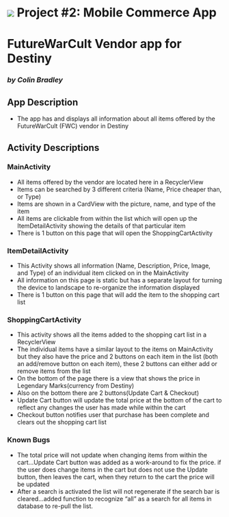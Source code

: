 # ![](https://ga-dash.s3.amazonaws.com/production/assets/logo-9f88ae6c9c3871690e33280fcf557f33.png) Project #2: Mobile Commerce App

# FutureWarCult Vendor app for Destiny 
### *by Colin Bradley*

## App Description
- The app has and displays all information about all items offered by the FutureWarCult (FWC) vendor in Destiny

## Activity Descriptions
### **MainActivity** 
- All items offered by the vendor are located here in a RecyclerView
- Items can be searched by 3 different criteria (Name, Price cheaper than, or Type)
- Items are shown in a CardView with the picture, name, and type of the item
- All items are clickable from within the list which will open up the ItemDetailActivity showing the details of that particular item
- There is 1 button on this page that will open the ShoppingCartActivity

### **ItemDetailActivity**
- This Activity shows all information (Name, Description, Price, Image, and Type) of an individual item clicked on in the MainActivity
- All information on this page is static but has a separate layout for turning the device to landscape to re-organize the information displayed
- There is 1 button on this page that will add the item to the shopping cart list

### **ShoppingCartActivity**
- This activity shows all the items added to the shopping cart list in a RecyclerView
- The individual items have a similar layout to the items on MainActivity but they also have the price and 2 buttons on each item in the list (both an add/remove button on each item), these 2 buttons can either add or remove items from the list
- On the bottom of the page there is a view that shows the price in Legendary Marks(currency from Destiny)
- Also on the bottom there are 2 buttons(Update Cart & Checkout)
- Update Cart button will update the total price at the bottom of the cart to reflect any changes the user has made while within the cart
- Checkout button notifies user that purchase has been complete and clears out the shopping cart list

### **__Known Bugs__**
- The total price will not update when changing items from within the cart…Update Cart button was added as a work-around to fix the price. if the user does change items in the cart but does not use the Update button, then leaves the cart, when they return to the cart the price will be updated 
- After a search is activated the list will not regenerate if the search bar is cleared…added function to recognize “all” as a search for all items in database to re-pull the list.


